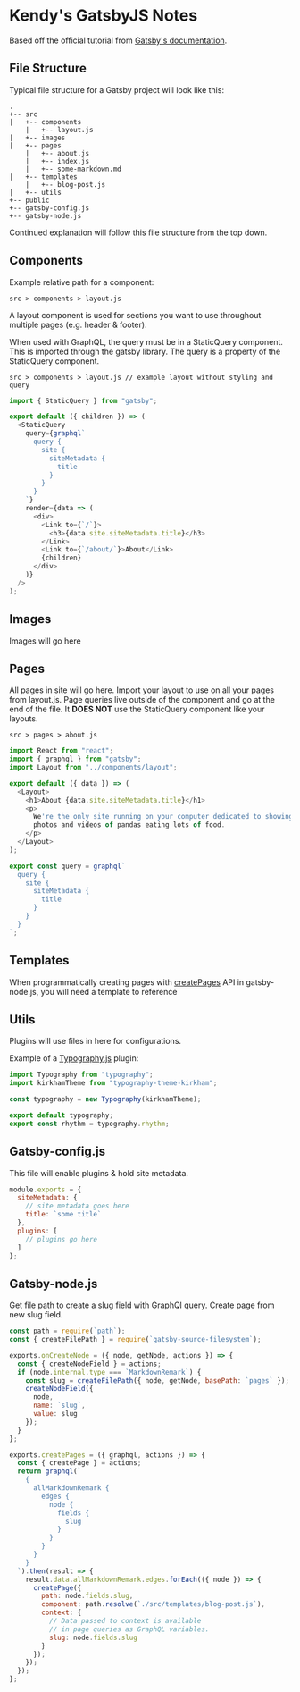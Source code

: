 # Kendy's GatsbyJS Notes

Based off the official tutorial from [Gatsby's documentation](https://www.gatsbyjs.org/tutorial/).

## File Structure

Typical file structure for a Gatsby project will look like this:

```
.
+-- src
|   +-- components
    |   +-- layout.js
|   +-- images
|   +-- pages
    |   +-- about.js
    |   +-- index.js
    |   +-- some-markdown.md
|   +-- templates
    |   +-- blog-post.js
|   +-- utils
+-- public
+-- gatsby-config.js
+-- gatsby-node.js
```

Continued explanation will follow this file structure from the top down.

## Components

Example relative path for a component:

```
src > components > layout.js
```

A layout component is used for sections you want to use throughout multiple pages (e.g. header & footer).

When used with GraphQL, the query must be in a StaticQuery component. This is imported through the gatsby library. The query is a property of the StaticQuery component.

```
src > components > layout.js // example layout without styling and query
```

```javascript
import { StaticQuery } from "gatsby";

export default ({ children }) => (
  <StaticQuery
    query={graphql`
      query {
        site {
          siteMetadata {
            title
          }
        }
      }
    `}
    render={data => (
      <div>
        <Link to={`/`}>
          <h3>{data.site.siteMetadata.title}</h3>
        </Link>
        <Link to={`/about/`}>About</Link>
        {children}
      </div>
    )}
  />
);
```

## Images

Images will go here

## Pages

All pages in site will go here. Import your layout to use on all your pages from layout.js. Page queries live outside of the component and go at the end of the file. It **DOES NOT** use the StaticQuery component like your layouts.

```
src > pages > about.js
```

```javascript
import React from "react";
import { graphql } from "gatsby";
import Layout from "../components/layout";

export default ({ data }) => (
  <Layout>
    <h1>About {data.site.siteMetadata.title}</h1>
    <p>
      We're the only site running on your computer dedicated to showing the best
      photos and videos of pandas eating lots of food.
    </p>
  </Layout>
);

export const query = graphql`
  query {
    site {
      siteMetadata {
        title
      }
    }
  }
`;
```

## Templates

When programmatically creating pages with [createPages](https://www.gatsbyjs.org/docs/node-apis/#createPages) API in gatsby-node.js, you will need a template to reference

## Utils

Plugins will use files in here for configurations.

Example of a [Typography.js](https://kyleamathews.github.io/typography.js/) plugin:

```javascript
import Typography from "typography";
import kirkhamTheme from "typography-theme-kirkham";

const typography = new Typography(kirkhamTheme);

export default typography;
export const rhythm = typography.rhythm;
```

## Gatsby-config.js

This file will enable plugins & hold site metadata.

```javascript
module.exports = {
  siteMetadata: {
    // site metadata goes here
    title: `some title`
  },
  plugins: [
    // plugins go here
  ]
};
```

## Gatsby-node.js

Get file path to create a slug field with GraphQl query. Create page from new slug field.

```javascript
const path = require(`path`);
const { createFilePath } = require(`gatsby-source-filesystem`);

exports.onCreateNode = ({ node, getNode, actions }) => {
  const { createNodeField } = actions;
  if (node.internal.type === `MarkdownRemark`) {
    const slug = createFilePath({ node, getNode, basePath: `pages` });
    createNodeField({
      node,
      name: `slug`,
      value: slug
    });
  }
};

exports.createPages = ({ graphql, actions }) => {
  const { createPage } = actions;
  return graphql(`
    {
      allMarkdownRemark {
        edges {
          node {
            fields {
              slug
            }
          }
        }
      }
    }
  `).then(result => {
    result.data.allMarkdownRemark.edges.forEach(({ node }) => {
      createPage({
        path: node.fields.slug,
        component: path.resolve(`./src/templates/blog-post.js`),
        context: {
          // Data passed to context is available
          // in page queries as GraphQL variables.
          slug: node.fields.slug
        }
      });
    });
  });
};
```

